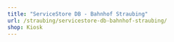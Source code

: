 ```yaml
---
title: "ServiceStore DB - Bahnhof Straubing"
url: /straubing/servicestore-db-bahnhof-straubing/
shop: Kiosk
---
```

